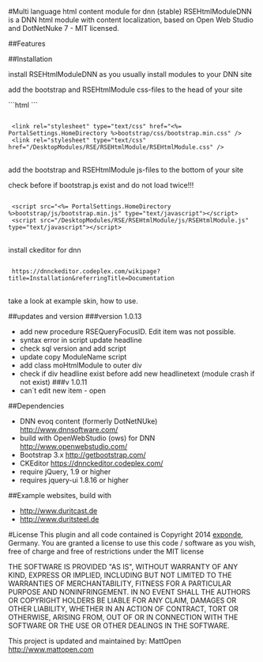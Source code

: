 #Multi language html content module for dnn  (stable)
RSEHtmlModuleDNN is a DNN html module with content localization, based on Open Web Studio and DotNetNuke 7 - MIT licensed.

##Features


##Installation
<p>install RSEHtmlModuleDNN as you usually install modules to your DNN site</p>
<p>add the bootstrap and RSEHtmlModule css-files to the head of your site</p>
```html
<link rel="stylesheet" type="text/css" href="<%= PortalSettings.HomeDirectory %>bootstrap/css/bootstrap.min.css" />
 <link rel="stylesheet" type="text/css" href="/DesktopModules/RSE/RSEHtmlModule/RSEHtmlModule.css" />
```
<pre>
<code>
 &#x3C;link rel=&#x22;stylesheet&#x22; type=&#x22;text/css&#x22; href=&#x22;&#x3C;%= PortalSettings.HomeDirectory %&#x3E;bootstrap/css/bootstrap.min.css&#x22; /&#x3E;
 &#x3C;link rel=&#x22;stylesheet&#x22; type=&#x22;text/css&#x22; href=&#x22;/DesktopModules/RSE/RSEHtmlModule/RSEHtmlModule.css&#x22; /&#x3E;
</code>
</pre>

<p>add the bootstrap and RSEHtmlModule js-files to the bottom of your site</p>
check before if bootstrap.js exist and do not load twice!!!
<pre>
<code>
 &#x3C;script src=&#x22;&#x3C;%= PortalSettings.HomeDirectory %&#x3E;bootstrap/js/bootstrap.min.js&#x22; type=&#x22;text/javascript&#x22;&#x3E;&#x3C;/script&#x3E;
 &#x3C;script src=&#x22;/DesktopModules/RSE/RSEHtmlModule/js/RSEHtmlModule.js&#x22; type=&#x22;text/javascript&#x22;&#x3E;&#x3C;/script&#x3E;
</code>
</pre>



<p>install ckeditor for dnn</p>
<pre>
<code>
 https://dnnckeditor.codeplex.com/wikipage?title=Installation&referringTitle=Documentation
</code>
</pre>
take a look at example skin, how to use.

##updates and version
###version 1.0.13 
* add new procedure RSEQueryFocusID. Edit item was not possible. 
* syntax error in script update headline 
* check sql version and add script 
* update copy ModuleName script 
* add class moHtmlModule to outer div 
* check if div headline exist before add new headlinetext (module crash if not exist)
###v 1.0.11
* can´t edit new item - open


##Dependencies
* DNN evoq content (formerly DotNetNUke) http://www.dnnsoftware.com/
* build with OpenWebStudio (ows) for DNN http://www.openwebstudio.com/
* Bootstrap 3.x http://getbootstrap.com/
* CKEditor https://dnnckeditor.codeplex.com/
* require jQuery, 1.9 or higher
* requires jquery-ui 1.8.16 or higher


##Example websites, build with 
* http://www.duritcast.de
* http://www.duritsteel.de

#License
This plugin and all code contained is Copyright 2014 <a href="http://www.exponde.com" >exponde</a>, Germany. You are granted a license to use this code / software as you wish, free of charge and free of restrictions under the MIT license

THE SOFTWARE IS PROVIDED "AS IS", WITHOUT WARRANTY OF ANY KIND, EXPRESS OR
IMPLIED, INCLUDING BUT NOT LIMITED TO THE WARRANTIES OF MERCHANTABILITY,
FITNESS FOR A PARTICULAR PURPOSE AND NONINFRINGEMENT. IN NO EVENT SHALL THE
AUTHORS OR COPYRIGHT HOLDERS BE LIABLE FOR ANY CLAIM, DAMAGES OR OTHER
LIABILITY, WHETHER IN AN ACTION OF CONTRACT, TORT OR OTHERWISE, ARISING FROM,
OUT OF OR IN CONNECTION WITH THE SOFTWARE OR THE USE OR OTHER DEALINGS IN THE
SOFTWARE.

This project is updated and maintained by:
MattOpen http://www.mattopen.com
